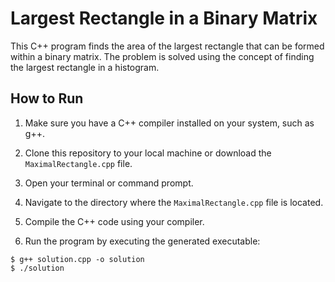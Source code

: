 # Largest Rectangle in a Binary Matrix

This C++ program finds the area of the largest rectangle that can be formed within a binary matrix. The problem is solved using the concept of finding the largest rectangle in a histogram.

## How to Run

1. Make sure you have a C++ compiler installed on your system, such as g++.

2. Clone this repository to your local machine or download the `MaximalRectangle.cpp` file.

3. Open your terminal or command prompt.

4. Navigate to the directory where the `MaximalRectangle.cpp` file is located.

5. Compile the C++ code using your compiler.

6. Run the program by executing the generated executable:

```shell
$ g++ solution.cpp -o solution
$ ./solution

